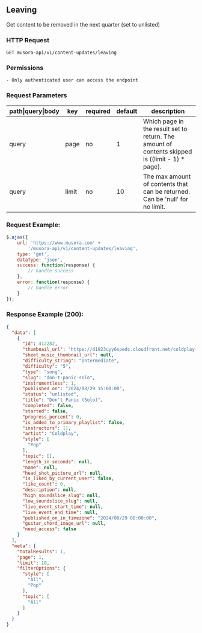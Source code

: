 ## Leaving

Get content to be removed in the next quarter (set to unlisted)

### HTTP Request
`GET musora-api/v1/content-updates/leaving`


### Permissions
    - Only authenticated user can access the endpoint

### Request Parameters

| path\|query\|body|  key                              |  required   |  default |  description                                                                                                                                                                                                                                                             |
|-----------------|-----------------------------------|-----------|--------------------------------------------------------------------------------------------------------------------------------------------|--------------------------------------------------------------------------------------------------------------------------------------------| 
| query           |  page                             |  no       |  1              |  Which page in the result set to return. The amount of contents skipped is ((limit - 1) * page).                                                                                                                                                                                |
| query           |  limit                            |  no       |  10               |  The max amount of contents that can be returned. Can be 'null' for no limit.                                                                                                                                                                                                                                                                                                                                  
### Request Example:

```js
$.ajax({
    url: 'https://www.musora.com' +
        '/musora-api/v1/content-updates/leaving',
    type: 'get',
    dataType: 'json',
    success: function(response) {
        // handle success
    },
    error: function(response) {
        // handle error
    }
});
```

### Response Example (200):
```json
{
  "data": [
    {
      "id": 412282,
      "thumbnail_url": "https://d1923uyy6spedc.cloudfront.net/coldplay-parachutes-1724688598.jpg",
      "sheet_music_thumbnail_url": null,
      "difficulty_string": "Intermediate",
      "difficulty": "5",
      "type": "song",
      "slug": "don-t-panic-solo",
      "instrumentless": 1,
      "published_on": "2024/08/29 15:00:00",
      "status": "unlisted",
      "title": "Don't Panic (Solo)",
      "completed": false,
      "started": false,
      "progress_percent": 0,
      "is_added_to_primary_playlist": false,
      "instructors": [],
      "artist": "Coldplay",
      "style": [
        "Pop"
      ],
      "topic": [],
      "length_in_seconds": null,
      "name": null,
      "head_shot_picture_url": null,
      "is_liked_by_current_user": false,
      "like_count": 0,
      "description": null,
      "high_soundslice_slug": null,
      "low_soundslice_slug": null,
      "live_event_start_time": null,
      "live_event_end_time": null,
      "published_on_in_timezone": "2024/08/29 08:00:00",
      "guitar_chord_image_url": null,
      "need_access": false
    }
  ],
  "meta": {
    "totalResults": 1,
    "page": 1,
    "limit": 10,
    "filterOptions": {
      "style": [
        "All",
        "Pop"
      ],
      "topic": [
        "All"
      ]
    }
  }
}
```
